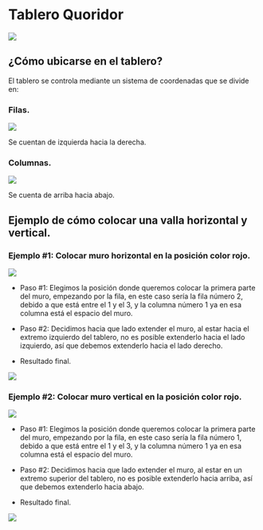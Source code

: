 # Tablero Quoridor

![](https://cdn.discordapp.com/attachments/718180378535395490/1043273660653387816/image.png)

## ¿Cómo ubicarse en el tablero?

El tablero se controla mediante un sistema de coordenadas que se divide en:

### Filas.
![](https://cdn.discordapp.com/attachments/718180378535395490/1043253832911699978/image.png)

Se cuentan de izquierda hacia la derecha.

### Columnas.
![](https://cdn.discordapp.com/attachments/718180378535395490/1043253832911699978/image.png)

Se cuenta de arriba hacia abajo. 


## Ejemplo de cómo colocar una valla horizontal y vertical.


### Ejemplo #1: Colocar muro horizontal en la posición color rojo.
![](image.png)

* Paso #1: Elegimos la posición donde queremos colocar la primera parte del muro, empezando por la fila, en este caso sería la fila número 2, debido a que está entre el 1 y el 3,  y la columna número 1 ya en esa columna está el espacio del muro.

* Paso #2: Decidimos hacia que lado extender el muro, al estar hacia el extremo izquierdo del tablero, no es posible extenderlo hacia el lado izquierdo, así que debemos extenderlo hacia el lado derecho.


* Resultado final.

![](https://cdn.discordapp.com/attachments/718180378535395490/1043275955935924297/image.png)

### Ejemplo #2: Colocar muro vertical en la posición color rojo.

![](https://cdn.discordapp.com/attachments/718180378535395490/1043274394908233829/image.png)

* Paso #1: Elegimos la posición donde queremos colocar la primera parte del muro, empezando por la fila, en este caso sería la fila número 1, debido a que está entre el 1 y el 3, y la columna número 1 ya en esa columna está el espacio del muro.

* Paso #2: Decidimos hacia que lado extender el muro, al estar en un extremo superior del tablero, no es posible extenderlo hacia arriba, así que debemos extenderlo hacia abajo.

* Resultado final.

![](https://cdn.discordapp.com/attachments/718180378535395490/1043276959565742110/image.png)




